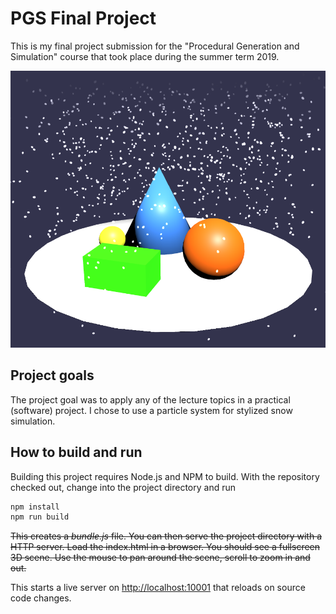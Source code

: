 # PGS Final Project

This is my final project submission for the "Procedural Generation and Simulation" course that took place during the summer term 2019.

![representative screenshot of a snow scene](screenshot.png)

## Project goals

The project goal was to apply any of the lecture topics in a practical (software) project. I chose to use a particle system for stylized snow simulation.

## How to build and run

Building this project requires Node.js and NPM to build. With the repository checked out, change into the project directory and run

```.sh
npm install
npm run build
```

~~This creates a _bundle.js_ file. You can then serve the project directory with a HTTP server. Load the index.html in a browser. You should see a fullscreen 3D scene. Use the mouse to pan around the scene, scroll to zoom in and out.~~

This starts a live server on <http://localhost:10001> that reloads on source code changes.
